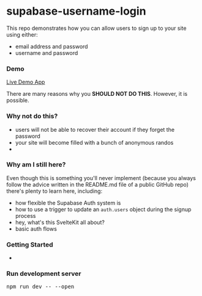 # supabase-username-login

This repo demonstrates how you can allow users to sign up to your site using either:

- email address and password
- username and password

### Demo
[Live Demo App](https://supabase-username-login.vercel.app/)

There are many reasons why you **SHOULD NOT DO THIS**.  However, it is possible.

### Why not do this?

- users will not be able to recover their account if they forget the password
- your site will become filled with a bunch of anonymous randos
- <fill in whatever security issues you can dream up here>

### Why am I still here?

Even though this is something you'll never implement (because you always follow the advice written in the README.md file of a public GitHub repo) there's plenty to learn here, including:

- how flexible the Supabase Auth system is
- how to use a trigger to update an `auth.users` object during the signup process
- hey, what's this SvelteKit all about?
- basic auth flows

### Getting Started

- 


### Run development server
<pre>npm run dev -- --open</pre>

